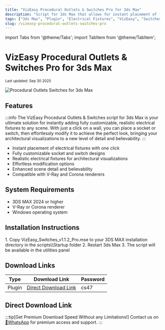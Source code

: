 ```yaml
---
title: "VizEasy Procedural Outlets & Switches Pro for 3ds Max"
description: "Script for 3ds Max that allows for instant placement of fully customizable, realistic electrical fixtures in any scene, with support for V-Ray and Corona renderers."
tags: ["3ds Max", "Plugin", "Electrical Fixtures", "VizEasy", "Switches", "Outlets"]
slug: /vizeasy-procedural-outlets-switches-pro
---
```


import Tabs from '@theme/Tabs';
import TabItem from '@theme/TabItem';

# VizEasy Procedural Outlets & Switches Pro for 3ds Max

<sub>Last updated: Sep 30 2025</sub>

![Procedural Outlets Switches for 3ds Max](https://www.gfxcamp.com/wp-content/uploads/2025/09/Procedural-Outlets-Switches-for-3ds-Max.jpg)

## Features

:::info
The VizEasy Procedural Outlets & Switches script for 3ds Max is your ultimate solution for instantly adding fully customizable, realistic electrical fixtures to any scene. With just a click on a wall, you can place a socket or switch, then effortlessly modify it to achieve the perfect look, bringing your architectural visualizations to a new level of detail and believability.
:::

- Instant placement of electrical fixtures with one click
- Fully customizable socket and switch designs
- Realistic electrical fixtures for architectural visualizations
- Effortless modification options
- Enhanced scene detail and believability
- Compatible with V-Ray and Corona renderers

## System Requirements

- 3DS MAX 2024 or higher
- V-Ray or Corona renderer
- Windows operating system

## Installation Instructions

<Tabs>
<TabItem value="windows" label="Windows">
1. Copy VizEasy_Switches_v1.1.2_Pro.mse to your 3DS MAX installation directory in the scripts\\Startup folder
2. Restart 3ds Max
3. The script will be available in the utilities panel
</TabItem>
</Tabs>

## Download Links

| Type | Download Link | Password |
|------|---------------|----------|
| Plugin | [Direct Download Link](https://wa.me/8613237610083) | cs47 |

## Direct Download Link
:::tip[Get Premium Download Speed Without any Limitations!]
Contact us on [💬WhatsApp](https://wa.me/+8613237610083) for premium  access and support.
:::